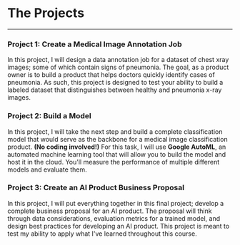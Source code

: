 # The Projects

___

### Project 1: Create a Medical Image Annotation Job

In this project, I will design a data annotation job for a dataset of chest xray images; some of which contain signs of pneumonia. The goal, as a product owner is to build a product that helps doctors quickly identify cases of pneumonia. As such, this project is designed to test your ability to build a labeled dataset that distinguishes between healthy and pneumonia x-ray images.

### Project 2: Build a Model

In this project, I will take the next step and build a complete classification model that would serve as the backbone for a medical image classification product. **(No coding involved!)** For this task, I will use **Google AutoML**, an automated machine learning tool that will allow you to build the model and host it in the cloud. You'll measure the performance of multiple different models and evaluate them.

### Project 3: Create an AI Product Business Proposal 

In this project, I will put everything together in this final project; develop a complete business proposal for an AI product. The proposal will think through data considerations, evaluation metrics for a trained model, and design best practices for developing an AI product.
This project is meant to test my ability to apply what I've learned throughout this course. 
